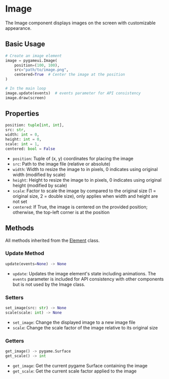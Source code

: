 # Image

The Image component displays images on the screen with customizable appearance.

## Basic Usage

```python
# Create an image element
image = pygameui.Image(
    position=(100, 100),
    src="path/to/image.png",
    centered=True  # Center the image at the position
)

# In the main loop
image.update(events)  # events parameter for API consistency
image.draw(screen)
```

## Properties

```python
position: tuple[int, int],
src: str,
width: int = 0,
height: int = 0,
scale: int = 1,
centered: bool = False
```

- `position`: Tuple of (x, y) coordinates for placing the image
- `src`: Path to the image file (relative or absolute)
- `width`: Width to resize the image to in pixels, 0 indicates using original width (modified by scale)
- `height`: Height to resize the image to in pixels, 0 indicates using original height (modified by scale)
- `scale`: Factor to scale the image by compared to the original size (1 = original size, 2 = double size), only applies when width and height are not set
- `centered`: If True, the image is centered on the provided position; otherwise, the top-left corner is at the position

## Methods

All methods inherited from the [Element](element.md) class.

### Update Method

```python
update(events=None) -> None
```

- `update`: Updates the image element's state including animations. The `events` parameter is included for API consistency with other components but is not used by the Image class.

### Setters

```python
set_image(src: str) -> None
scale(scale: int) -> None
```

- `set_image`: Change the displayed image to a new image file
- `scale`: Change the scale factor of the image relative to its original size

### Getters

```python
get_image() -> pygame.Surface
get_scale() -> int
```

- `get_image`: Get the current pygame Surface containing the image
- `get_scale`: Get the current scale factor applied to the image
